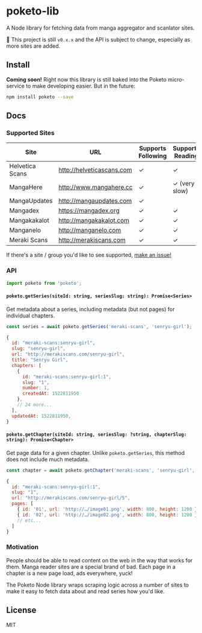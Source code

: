 poketo-lib
==========

A Node library for fetching data from manga aggregator and scanlator sites.

:construction: This project is still `v0.x.x` and the API is subject to change, especially as more sites are added.

## Install

**Coming soon!** Right now this library is still baked into the Poketo micro-service to make developing easier. But in the future:

```bash
npm install poketo --save
```

## Docs

### Supported Sites

Site   | URL  | Supports Following | Supports Reading
-------|------|--------------------|------------------
Helvetica Scans | http://helveticascans.com | ✓ | ✓ |
MangaHere | http://www.mangahere.cc | ✓ | ✓ (very slow) |
MangaUpdates | http://mangaupdates.com | ✓ | |
Mangadex | https://mangadex.org | ✓ | ✓ |
Mangakakalot | http://mangakakalot.com | ✓ | ✓ |
Manganelo | http://manganelo.com | ✓ | ✓ |
Meraki Scans | http://merakiscans.com | ✓ | ✓ |

If there's a site / group you'd like to see supported, [make an issue!](https://github.com/poketo/service/issues/new)

### API

```jsx
import poketo from 'poketo';
```

#### `poketo.getSeries(siteId: string, seriesSlug: string): Promise<Series>`

Get metadata about a series, including metadata (but not pages) for individual chapters.

```jsx
const series = await poketo.getSeries('meraki-scans', 'senryu-girl');

{
  id: "meraki-scans:senryu-girl",
  slug: "senryu-girl",
  url: "http://merakiscans.com/senryu-girl",
  title: "Senryu Girl",
  chapters: [
    {
      id: "meraki-scans:senryu-girl:1",
      slug: "1",
      number: 1,
      createdAt: 1522811950
    },
    // 24 more...
  ],
  updatedAt: 1522811950,
}
```

#### `poketo.getChapter(siteId: string, seriesSlug: ?string, chapterSlug: string): Promise<Chapter>`

Get page data for a given chapter. Unlike `poketo.getSeries`, this method does not include much metadata.

```jsx
const chapter = await poketo.getChapter('meraki-scans', 'senryu-girl', '5');

{
  id: "meraki-scans:senryu-girl:1",
  slug: "1",
  url: "http://merakiscans.com/senryu-girl/5",
  pages: [
    { id: '01', url: 'http://…/image01.png', width: 800, height: 1200 },
    { id: '02', url: 'http://…/image02.png', width: 800, height: 1200 },
    // etc...
  ]
}
```

### Motivation

People should be able to read content on the web in the way that works for them. Manga reader sites are a special brand of bad. Each page in a chapter is a new page load, ads everywhere, yuck!

The Poketo Node library wraps scraping logic across a number of sites to make it easy to fetch data about and read series how you'd like.

## License

MIT
